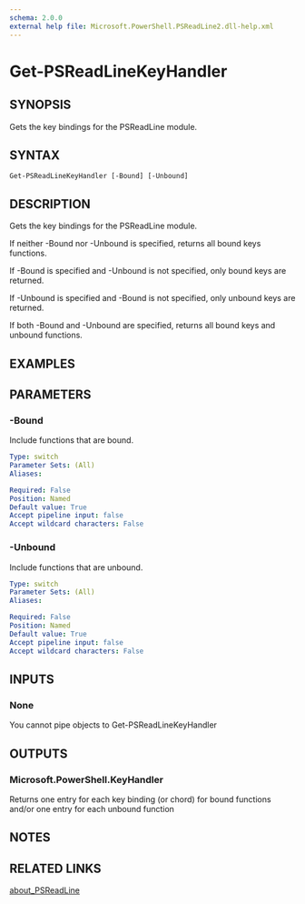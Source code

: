 ```yaml
---
schema: 2.0.0
external help file: Microsoft.PowerShell.PSReadLine2.dll-help.xml
---
```


# Get-PSReadLineKeyHandler

## SYNOPSIS

Gets the key bindings for the PSReadLine module.

## SYNTAX

```
Get-PSReadLineKeyHandler [-Bound] [-Unbound]
```

## DESCRIPTION

Gets the key bindings for the PSReadLine module.

If neither -Bound nor -Unbound is specified, returns all bound keys functions.

If -Bound is specified and -Unbound is not specified, only bound keys are returned.

If -Unbound is specified and -Bound is not specified, only unbound keys are returned.

If both -Bound and -Unbound are specified, returns all bound keys and unbound functions.

## EXAMPLES

## PARAMETERS

### -Bound

Include functions that are bound.

```yaml
Type: switch
Parameter Sets: (All)
Aliases:

Required: False
Position: Named
Default value: True
Accept pipeline input: false
Accept wildcard characters: False
```

### -Unbound

Include functions that are unbound.

```yaml
Type: switch
Parameter Sets: (All)
Aliases:

Required: False
Position: Named
Default value: True
Accept pipeline input: false
Accept wildcard characters: False
```

## INPUTS

### None

You cannot pipe objects to Get-PSReadLineKeyHandler

## OUTPUTS

### Microsoft.PowerShell.KeyHandler

Returns one entry for each key binding (or chord) for bound functions and/or one entry for each unbound function

## NOTES

## RELATED LINKS

[about_PSReadLine]()
